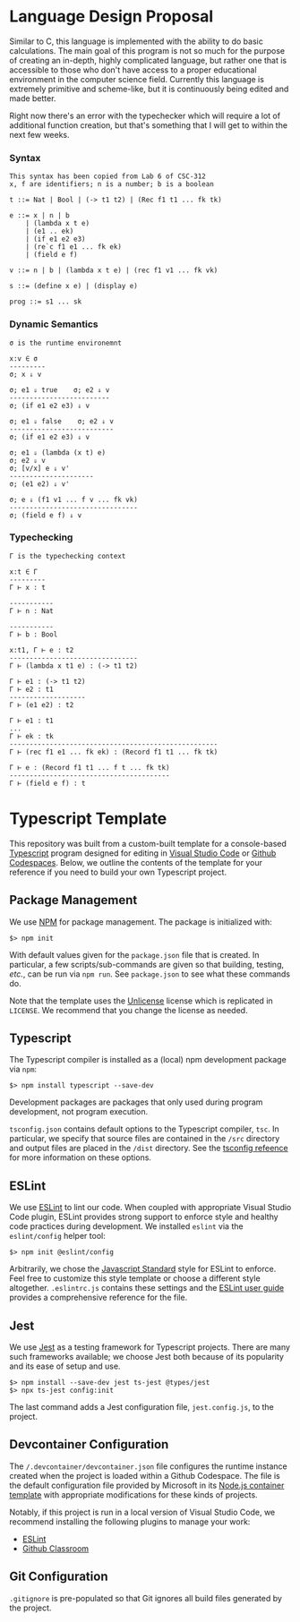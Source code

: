# Language Design Proposal

Similar to C, this language is implemented with the ability to do basic calculations. The main goal of this program is not so much for the purpose of creating an in-depth, highly complicated language, but rather one that is accessible to those who don't have access to a proper educational environment in the computer science field. Currently this language is extremely primitive and scheme-like, but it is continuously being edited and made better. 

Right now there's an error with the typechecker which will require a lot of additional function creation, but that's something that I will get to within the next few weeks. 

### Syntax

```
This syntax has been copied from Lab 6 of CSC-312
x, f are identifiers; n is a number; b is a boolean

t ::= Nat | Bool | (-> t1 t2) | (Rec f1 t1 ... fk tk)

e ::= x | n | b
    | (lambda x t e)
    | (e1 .. ek)
    | (if e1 e2 e3)
    | (re`c f1 e1 ... fk ek)
    | (field e f)

v ::= n | b | (lambda x t e) | (rec f1 v1 ... fk vk)

s ::= (define x e) | (display e)

prog ::= s1 ... sk
```

### Dynamic Semantics

```
σ is the runtime environemnt

x:v ∈ σ
---------
σ; x ⇓ v

σ; e1 ⇓ true    σ; e2 ⇓ v
-------------------------
σ; (if e1 e2 e3) ⇓ v

σ; e1 ⇓ false    σ; e2 ⇓ v
--------------------------
σ; (if e1 e2 e3) ⇓ v

σ; e1 ⇓ (lambda (x t) e)
σ; e2 ⇓ v
σ; [v/x] e ⇓ v'
---------------------
σ; (e1 e2) ⇓ v'

σ; e ⇓ (f1 v1 ... f v ... fk vk)
--------------------------------
σ; (field e f) ⇓ v
```

### Typechecking

```
Γ is the typechecking context

x:t ∈ Γ
---------
Γ ⊢ x : t

-----------
Γ ⊢ n : Nat

-----------
Γ ⊢ b : Bool

x:t1, Γ ⊢ e : t2
--------------------------------
Γ ⊢ (lambda x t1 e) : (-> t1 t2)

Γ ⊢ e1 : (-> t1 t2)
Γ ⊢ e2 : t1
-------------------
Γ ⊢ (e1 e2) : t2

Γ ⊢ e1 : t1
...
Γ ⊢ ek : tk
----------------------------------------------------
Γ ⊢ (rec f1 e1 ... fk ek) : (Record f1 t1 ... fk tk)

Γ ⊢ e : (Record f1 t1 ... f t ... fk tk)
----------------------------------------
Γ ⊢ (field e f) : t
```

# Typescript Template

This repository was built from a custom-built template for a console-based [Typescript](https://www.typescriptlang.org) program designed for editing in [Visual Studio Code](https://code.visualstudio.com) or [Github Codespaces](https://github.com/features/codespaces).
Below, we outline the contents of the template for your reference if you need to build your own Typescript project.

## Package Management

We use [NPM](https://npmjs.com) for package management.
The package is initialized with:

~~~console
$> npm init
~~~

With default values given for the `package.json` file that is created.
In particular, a few scripts/sub-commands are given so that building, testing, _etc._, can be run via `npm run`.
See `package.json` to see what these commands do.

Note that the template uses the [Unlicense](https://unlicense.org) license which is replicated in `LICENSE`.
We recommend that you change the license as needed.

## Typescript

The Typescript compiler is installed as a (local) npm development package via `npm`:

~~~console
$> npm install typescript --save-dev
~~~

Development packages are packages that only used during program development, not program execution.

`tsconfig.json` contains default options to the Typescript compiler, `tsc`.
In particular, we specify that source files are contained in the `/src` directory and output files are placed in the `/dist` directory.
See the [tsconfig refeence](https://www.typescriptlang.org/tsconfig) for more information on these options.

## ESLint

We use [ESLint](https://eslint.org) to lint our code.
When coupled with appropriate Visual Studio Code plugin, ESLint provides strong support to enforce style and healthy code practices during development.
We installed `eslint` via the `eslint/config` helper tool:

~~~console
$> npm init @eslint/config
~~~

Arbitrarily, we chose the [Javascript Standard](https://standardjs.com) style for ESLint to enforce.
Feel free to customize this style template or choose a different style altogether.
`.eslintrc.js` contains these settings and the [ESLint user guide](https://eslint.org/docs/latest/use/configure/) provides a comprehensive reference for the file.

## Jest

We use [Jest](https://jestjs.io) as a testing framework for Typescript projects.
There are many such frameworks available; we choose Jest both because of its popularity and its ease of setup and use.

~~~console
$> npm install --save-dev jest ts-jest @types/jest
$> npx ts-jest config:init
~~~

The last command adds a Jest configuration file, `jest.config.js`, to the project.

## Devcontainer Configuration

The `/.devcontainer/devcontainer.json` file configures the runtime instance created when the project is loaded within a Github Codespace.
The file is the default configuration file provided by Microsoft in its [Node.js container template](https://github.com/microsoft/vscode-remote-try-node) with appropriate modifications for these kinds of projects.

Notably, if this project is run in a local version of Visual Studio Code, we recommend installing the following plugins to manage your work:

+   [ESLint](https://marketplace.visualstudio.com/items?itemName=dbaeumer.vscode-eslint)
+   [Github Classroom](https://marketplace.visualstudio.com/items?itemName=GitHub.classroom)

## Git Configuration

`.gitignore` is pre-populated so that Git ignores all build files generated by the project.
